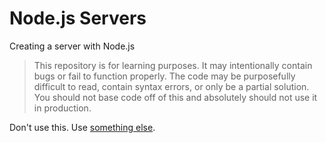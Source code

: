 # Node.js Servers

Creating a server with Node.js

> This repository is for learning purposes. It may intentionally contain bugs or
fail to function properly. The code may be purposefully difficult to read,
contain syntax errors, or only be a partial solution. You should not base code
off of this and absolutely should not use it in production.

Don't use this. Use [something else][express].

[express]: http://expressjs.com
